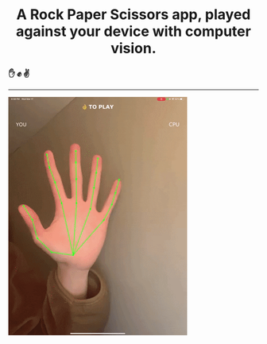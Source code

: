 <div align="center">
  <h1> A Rock Paper Scissors app, played against your device with computer vision. </h1>
</div>

### :hand: :fist: :v:
-----

![Demo](demo/demo.gif)
